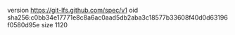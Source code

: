 version https://git-lfs.github.com/spec/v1
oid sha256:c0bb34e17771e8c8a6ac0aad5db2aba3c18577b33608f40d0d63196f0580d95e
size 1120
